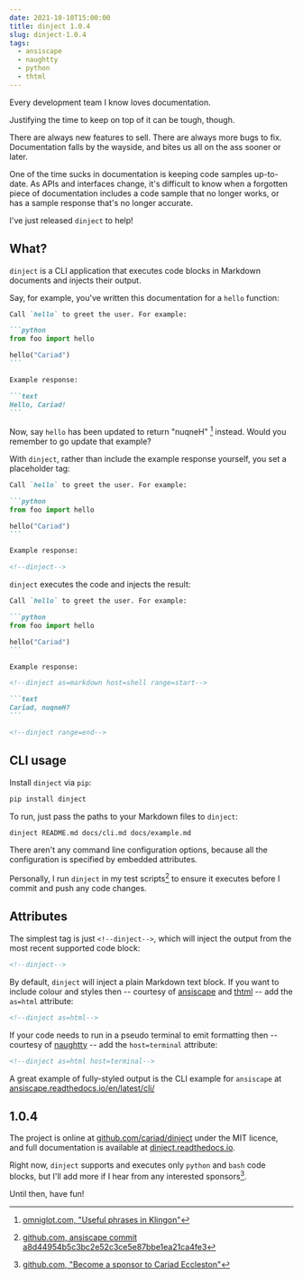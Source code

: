 ```yaml
---
date: 2021-10-10T15:00:00
title: dinject 1.0.4
slug: dinject-1.0.4
tags:
  - ansiscape
  - naughtty
  - python
  - thtml
---
```


Every development team I know loves documentation.

Justifying the time to keep on top of it can be tough, though.

There are always new features to sell. There are always more bugs to fix. Documentation falls by the wayside, and bites us all on the ass sooner or later.

One of the time sucks in documentation is keeping code samples up-to-date. As APIs and interfaces change, it's difficult to know when a forgotten piece of documentation includes a code sample that no longer works, or has a sample response that's no longer accurate.

I've just released `dinject` to help!

<!--more-->

## What?

`dinject` is a CLI application that executes code blocks in Markdown documents and injects their output.

Say, for example, you've written this documentation for a `hello` function:

````markdown
Call `hello` to greet the user. For example:

```python
from foo import hello

hello("Cariad")
```

Example response:

```text
Hello, Cariad!
```
````

Now, say `hello` has been updated to return "nuqneH" [^klingon] instead. Would you remember to go update that example?

[^klingon]: [omniglot.com, "Useful phrases in Klingon"](https://omniglot.com/language/phrases/klingon.php)

With `dinject`, rather than include the example response yourself, you set a placeholder tag:

````markdown
Call `hello` to greet the user. For example:

```python
from foo import hello

hello("Cariad")
```

Example response:

<!--dinject-->
````

`dinject` executes the code and injects the result:

````markdown
Call `hello` to greet the user. For example:

```python
from foo import hello

hello("Cariad")
```

Example response:

<!--dinject as=markdown host=shell range=start-->

```text
Cariad, nuqneH?
```

<!--dinject range=end-->
````

## CLI usage

Install `dinject` via `pip`:

```bash
pip install dinject
```

To run, just pass the paths to your Markdown files to `dinject`:

```bash
dinject README.md docs/cli.md docs/example.md
```

There aren't any command line configuration options, because all the configuration is specified by embedded attributes.

Personally, I run `dinject` in my test scripts[^personal] to ensure it executes before I commit and push any code changes.

[^personal]: [github.com, ansiscape commit a8d44954b5c3bc2e52c3ce5e87bbe1ea21ca4fe3](https://github.com/cariad/ansiscape/commit/a8d44954b5c3bc2e52c3ce5e87bbe1ea21ca4fe3#diff-3722d9ba8feb2d3feac8ce71a209a638d4b404e1c53f937188761181594023e2)

## Attributes

The simplest tag is just `<!--dinject-->`, which will inject the output from the most recent supported code block:

```markdown
<!--dinject-->
```

By default, `dinject` will inject a plain Markdown text block. If you want to include colour and styles then -- courtesy of [ansiscape](/tags/ansiscape/) and [thtml](/tags/thtml/) -- add the `as=html` attribute:

```markdown
<!--dinject as=html-->
```

If your code needs to run in a pseudo terminal to emit formatting then -- courtesy of [naughtty](/tags/naughtty/) -- add the `host=terminal` attribute:

```markdown
<!--dinject as=html host=terminal-->
```

A great example of fully-styled output is the CLI example for `ansiscape` at [ansiscape.readthedocs.io/en/latest/cli/](https://ansiscape.readthedocs.io/en/latest/cli/)

## 1.0.4

The project is online at [github.com/cariad/dinject](https://github.com/cariad/dinject) under the MIT licence, and full documentation is available at [dinject.readthedocs.io](https://dinject.readthedocs.io).

Right now, `dinject` supports and executes only `python` and `bash` code blocks, but I'll add more if I hear from any interested sponsors[^sponsor].

[^sponsor]: [github.com, "Become a sponsor to Cariad Eccleston"](https://github.com/sponsors/cariad)

Until then, have fun!
